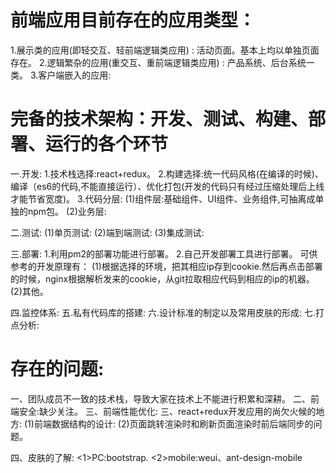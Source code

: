 # 前端应用目前存在的应用类型：

1.展示类的应用(即轻交互、轻前端逻辑类应用) : 活动页面。基本上均以单独页面存在。
2.逻辑繁杂的应用(重交互、重前端逻辑类应用) : 产品系统、后台系统一类。
3.客户端嵌入的应用:  

# 完备的技术架构：开发、测试、构建、部署、运行的各个环节

一.开发:
  1.技术栈选择:react+redux。
  2.构建选择:统一代码风格(在编译的时候)、编译（es6的代码,不能直接运行）、优化打包(开发的代码只有经过压缩处理后上线才能节省宽度)。
  3.代码分层:
    (1)组件层:基础组件、UI组件、业务组件,可抽离成单独的npm包。
    (2)业务层:

二.测试:
   (1)单页测试:
   (2)端到端测试:
   (3)集成测试:

三.部署:
  1.利用pm2的部署功能进行部署。
  2.自己开发部署工具进行部署。
   可供参考的开发原理有：
   (1)根据选择的环境，把其相应ip存到cookie.然后再点击部署的时候，nginx根据解析发来的cookie，从git拉取相应代码到相应的ip的机器。
   (2)其他。

四.监控体系:
五.私有代码库的搭建:
六.设计标准的制定以及常用皮肤的形成:
七.打点分析:

# 存在的问题:  
一、团队成员不一致的技术栈，导致大家在技术上不能进行积累和深耕。
二、前端安全:缺少关注。
三、前端性能优化:
三、react+redux开发应用的尚欠火候的地方:
   (1)前端数据结构的设计:
   (2)页面跳转渲染时和刷新页面渲染时前后端同步的问题。

四、皮肤的了解:
     <1>PC:bootstrap.
     <2>mobile:weui、ant-design-mobile